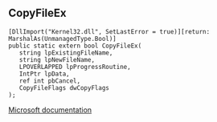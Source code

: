 ## CopyFileEx

```
[DllImport("Kernel32.dll", SetLastError = true)][return: MarshalAs(UnmanagedType.Bool)]
public static extern bool CopyFileEx(
   string lpExistingFileName,
   string lpNewFileName,
   LPOVERLAPPED lpProgressRoutine,
   IntPtr lpData,
   ref int pbCancel,
   CopyFileFlags dwCopyFlags
);
```

[Microsoft documentation](https://docs.microsoft.com/en-us/windows/win32/api/winbase/nf-winbase-copyfileex)
